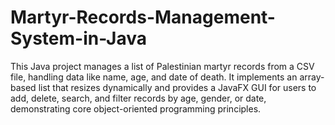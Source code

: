 # Martyr-Records-Management-System-in-Java
This Java project manages a list of Palestinian martyr records from a CSV file, handling data like name, age, and date of death. It implements an array-based list that resizes dynamically and provides a JavaFX GUI for users to add, delete, search, and filter records by age, gender, or date, demonstrating core object-oriented programming principles.
